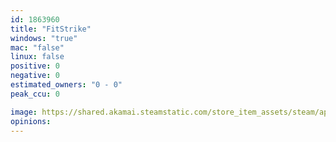 ```yaml
---
id: 1863960
title: "FitStrike"
windows: "true"
mac: "false"
linux: false
positive: 0
negative: 0
estimated_owners: "0 - 0"
peak_ccu: 0

image: https://shared.akamai.steamstatic.com/store_item_assets/steam/apps/1863960/header.jpg?t=1642483217
opinions:
---
```

